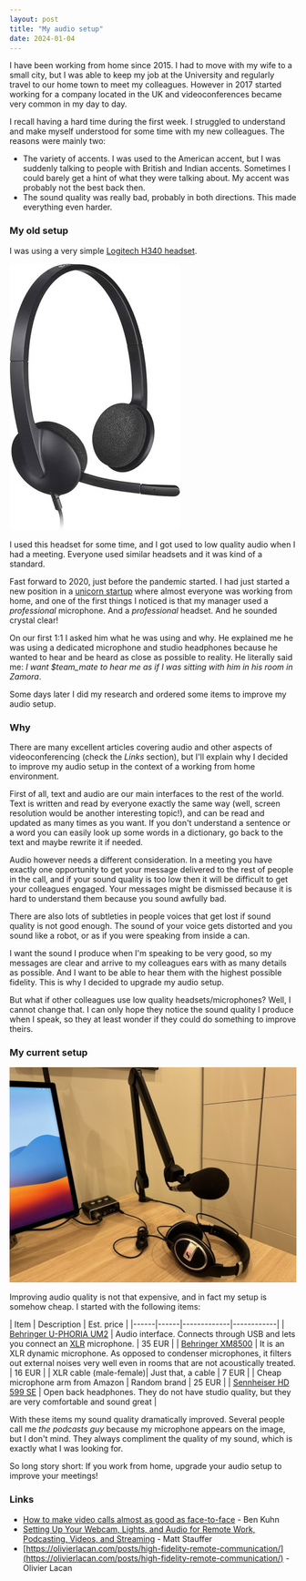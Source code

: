 ```yaml
---
layout: post
title: "My audio setup"
date: 2024-01-04
---
```


I have been working from home since 2015. I had to move with my wife to a small city, but I was able to keep my job at the University and regularly travel to our home town to meet my colleagues. However in 2017 started working for a company located in the UK and videoconferences became very common in my day to day.

I recall having a hard time during the first week. I struggled to understand and make myself understood for some time with my new colleagues. The reasons were mainly two:

- The variety of accents. I was used to the American accent, but I was suddenly talking to people with British and Indian accents. Sometimes I could barely get a hint of what they were talking about. My accent was probably not the best back then.
- The sound quality was really bad, probably in both directions. This made everything even harder.

### My old setup

I was using a very simple [Logitech H340 headset](https://www.logitech.com/es-es/products/headsets/h340-usb-pc-noise-cancelling-mic.981-000475.html). 

<img src="/assets/images/audio/logitech_h340.jpg" alt="Logitech H340" />

I used this headset for some time, and I got used to low quality audio when I had a meeting. Everyone used similar headsets and it was kind of a standard.

Fast forward to 2020, just before the pandemic started. I had just started a new position in a [unicorn startup](https://cabify.com/) where almost everyone was working from home, and one of the first things I noticed is that my manager used a _professional_ microphone. And a _professional_ headset. And he sounded crystal clear!

On our first 1:1 I asked him what he was using and why. He explained me he was using a dedicated microphone and studio headphones because he wanted to hear and be heard as close as possible to reality. He literally said me: _I want $team_mate to hear me as if I was sitting with him in his room in Zamora_.

Some days later I did my research and ordered some items to improve my audio setup.

### Why

There are many excellent articles covering audio and other aspects of videoconferencing (check the _Links_ section), but I'll explain why I decided to improve my audio setup in the context of a working from home environment.

First of all, text and audio are our main interfaces to the rest of the world. Text is written and read by everyone exactly the same way (well, screen resolution would be another interesting topic!), and can be read and updated as many times as you want. If you don't understand a sentence or a word you can easily look up some words in a dictionary, go back to the text and maybe rewrite it if needed.

Audio however needs a different consideration. In a meeting you have exactly one opportunity to get your message delivered to the rest of people in the call, and if your sound quality is too low then it will be difficult to get your colleagues engaged. Your messages might be dismissed because it is hard to understand them because you sound awfully bad.

There are also lots of subtleties in people voices that get lost if sound quality is not good enough. The sound of your voice gets distorted and you sound like a robot, or as if you were speaking from inside a can.

I want the sound I produce when I'm speaking to be very good, so my messages are clear and arrive to my colleagues ears with as many details as possible. And I want to be able to hear them with the highest possible fidelity. This is why I decided to upgrade my audio setup.

But what if other colleagues use low quality headsets/microphones? Well, I cannot change that. I can only hope they notice the sound quality I produce when I speak, so they at least wonder if they could do something to improve theirs.

### My current setup

<img src="/assets/images/audio/current_setup.jpg" alt="My current setup" />

Improving audio quality is not that expensive, and in fact my setup is somehow cheap. I started with the following items:

| Item | Description | Est. price |
|------|------|-------------|------------|
| [Behringer U-PHORIA UM2](https://www.behringer.com/product.html?modelCode=P0AVV) | Audio interface. Connects through USB and lets you connect an [XLR](https://en.wikipedia.org/wiki/XLR_connector) microphone. | 35 EUR |
| [Behringer XM8500](https://www.behringer.com/behringer/product?modelCode=P0120) | It is an XLR dynamic microphone. As opposed to condenser microphones, it filters out external noises very well even in rooms that are not acoustically treated. | 16 EUR |
| XLR cable (male-female)| Just that, a cable | 7 EUR |
| Cheap microphone arm from Amazon | Random brand | 25 EUR |
| [Sennheiser HD 599 SE](https://global.sennheiser-hearing.com/products/hd-599-se) | Open back headphones. They do not have studio quality, but they are very comfortable and sound great |

With these items my sound quality dramatically improved. Several people call me _the podcasts guy_ because my microphone appears on the image, but I don't mind. They always compliment the quality of my sound, which is exactly what I was looking for.

So long story short: If you work from home, upgrade your audio setup to improve your meetings!


### Links

- [How to make video calls almost as good as face-to-face](https://www.benkuhn.net/vc/) - Ben Kuhn
- [Setting Up Your Webcam, Lights, and Audio for Remote Work, Podcasting, Videos, and Streaming](https://mattstauffer.com/blog/setting-up-your-webcam-lights-and-audio-for-remote-work-podcasting-videos-and-streaming/) - Matt Stauffer
- [https://olivierlacan.com/posts/high-fidelity-remote-communication/](https://olivierlacan.com/posts/high-fidelity-remote-communication/) - Olivier Lacan
